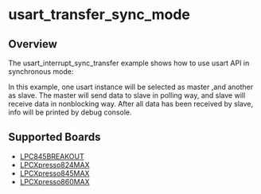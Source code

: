 # usart_transfer_sync_mode

## Overview
The usart_interrupt_sync_transfer example shows how to use usart API in synchronous mode:

In this example, one usart instance will be selected as master ,and another as slave. The master 
will send data to slave in polling way, and slave will receive data in nonblocking way.
After all data has been received by slave, info will be printed by debug console.

## Supported Boards
- [LPC845BREAKOUT](../../../_boards/lpc845breakout/driver_examples/usart/transfer_sync_mode/example_board_readme.md)
- [LPCXpresso824MAX](../../../_boards/lpcxpresso824max/driver_examples/usart/transfer_sync_mode/example_board_readme.md)
- [LPCXpresso845MAX](../../../_boards/lpcxpresso845max/driver_examples/usart/transfer_sync_mode/example_board_readme.md)
- [LPCXpresso860MAX](../../../_boards/lpcxpresso860max/driver_examples/usart/transfer_sync_mode/example_board_readme.md)

